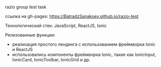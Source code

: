 razio group test task

ссылка на gh-pages: https://BatradzSanakoev.github.io/razio-test

Технологический стек: JavaScript, ReactJS, Ionic

Релизованные функции:
- реализация простого лендинга с использованием фреймворка Ionic и ReactJS
- использовались компоненты фреймворка Ionic, такие как IonicInput, IonicCard, IonicToolbar, IonicGrid и др.